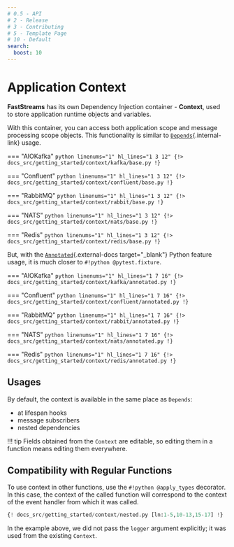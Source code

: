 ```yaml
---
# 0.5 - API
# 2 - Release
# 3 - Contributing
# 5 - Template Page
# 10 - Default
search:
  boost: 10
---
```


# Application Context

**FastStreams** has its own Dependency Injection container - **Context**, used to store application runtime objects and variables.

With this container, you can access both application scope and message processing scope objects. This functionality is similar to [`Depends`](../dependencies/index.md){.internal-link} usage.

=== "AIOKafka"
    ```python linenums="1" hl_lines="1 3 12"
    {!> docs_src/getting_started/context/kafka/base.py !}
    ```

=== "Confluent"
    ```python linenums="1" hl_lines="1 3 12"
    {!> docs_src/getting_started/context/confluent/base.py !}
    ```

=== "RabbitMQ"
    ```python linenums="1" hl_lines="1 3 12"
    {!> docs_src/getting_started/context/rabbit/base.py !}
    ```

=== "NATS"
    ```python linenums="1" hl_lines="1 3 12"
    {!> docs_src/getting_started/context/nats/base.py !}
    ```

=== "Redis"
    ```python linenums="1" hl_lines="1 3 12"
    {!> docs_src/getting_started/context/redis/base.py !}
    ```

But, with the [`Annotated`](https://docs.python.org/3/library/typing.html#typing.Annotated){.external-docs target="_blank"} Python feature usage, it is much closer to `#!python @pytest.fixture`.

=== "AIOKafka"
    ```python linenums="1" hl_lines="1 7 16"
    {!> docs_src/getting_started/context/kafka/annotated.py !}
    ```

=== "Confluent"
    ```python linenums="1" hl_lines="1 7 16"
    {!> docs_src/getting_started/context/confluent/annotated.py !}
    ```

=== "RabbitMQ"
    ```python linenums="1" hl_lines="1 7 16"
    {!> docs_src/getting_started/context/rabbit/annotated.py !}
    ```

=== "NATS"
    ```python linenums="1" hl_lines="1 7 16"
    {!> docs_src/getting_started/context/nats/annotated.py !}
    ```

=== "Redis"
    ```python linenums="1" hl_lines="1 7 16"
    {!> docs_src/getting_started/context/redis/annotated.py !}
    ```

## Usages

By default, the context is available in the same place as `Depends`:

* at lifespan hooks
* message subscribers
* nested dependencies

!!! tip
    Fields obtained from the `Context` are editable, so editing them in a function means editing them everywhere.

## Compatibility with Regular Functions

To use context in other functions, use the `#!python @apply_types` decorator. In this case, the context of the called function will correspond to the context of the event handler from which it was called.

```python linenums="1" hl_lines="8 10-11"
{! docs_src/getting_started/context/nested.py [ln:1-5,10-13,15-17] !}
```

In the example above, we did not pass the `logger` argument explicitly; it was used from the existing `Context`.
